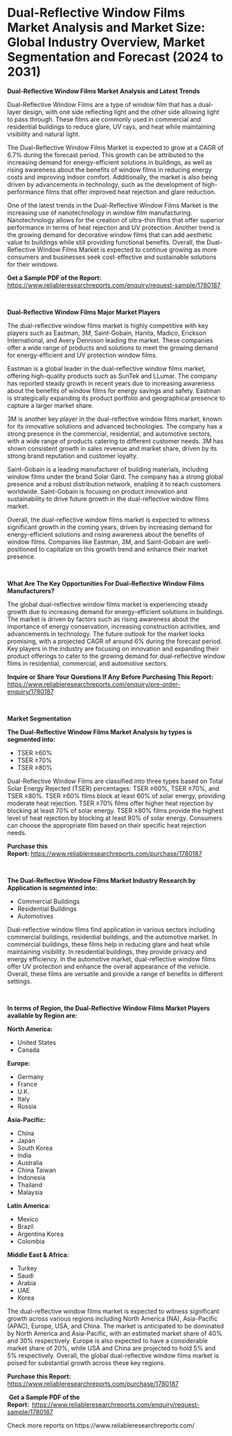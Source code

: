 <p><h1>Dual-Reflective Window Films Market Analysis and Market Size: Global Industry Overview, Market Segmentation and Forecast (2024 to 2031)</h1></p><p><strong>Dual-Reflective Window Films Market Analysis and Latest Trends</strong></p>
<p><p>Dual-Reflective Window Films are a type of window film that has a dual-layer design, with one side reflecting light and the other side allowing light to pass through. These films are commonly used in commercial and residential buildings to reduce glare, UV rays, and heat while maintaining visibility and natural light.</p><p>The Dual-Reflective Window Films Market is expected to grow at a CAGR of 6.7% during the forecast period. This growth can be attributed to the increasing demand for energy-efficient solutions in buildings, as well as rising awareness about the benefits of window films in reducing energy costs and improving indoor comfort. Additionally, the market is also being driven by advancements in technology, such as the development of high-performance films that offer improved heat rejection and glare reduction.</p><p>One of the latest trends in the Dual-Reflective Window Films Market is the increasing use of nanotechnology in window film manufacturing. Nanotechnology allows for the creation of ultra-thin films that offer superior performance in terms of heat rejection and UV protection. Another trend is the growing demand for decorative window films that can add aesthetic value to buildings while still providing functional benefits. Overall, the Dual-Reflective Window Films Market is expected to continue growing as more consumers and businesses seek cost-effective and sustainable solutions for their windows.</p></p>
<p><strong>Get a Sample PDF of the Report:&nbsp;</strong> <a href="https://www.reliableresearchreports.com/enquiry/request-sample/1780187">https://www.reliableresearchreports.com/enquiry/request-sample/1780187</a></p>
<p>&nbsp;</p>
<p><strong>Dual-Reflective Window Films Major Market Players</strong></p>
<p><p>The dual-reflective window films market is highly competitive with key players such as Eastman, 3M, Saint-Gobain, Hanita, Madico, Erickson International, and Avery Dennison leading the market. These companies offer a wide range of products and solutions to meet the growing demand for energy-efficient and UV protection window films.</p><p>Eastman is a global leader in the dual-reflective window films market, offering high-quality products such as SunTek and LLumar. The company has reported steady growth in recent years due to increasing awareness about the benefits of window films for energy savings and safety. Eastman is strategically expanding its product portfolio and geographical presence to capture a larger market share.</p><p>3M is another key player in the dual-reflective window films market, known for its innovative solutions and advanced technologies. The company has a strong presence in the commercial, residential, and automotive sectors, with a wide range of products catering to different customer needs. 3M has shown consistent growth in sales revenue and market share, driven by its strong brand reputation and customer loyalty.</p><p>Saint-Gobain is a leading manufacturer of building materials, including window films under the brand Solar Gard. The company has a strong global presence and a robust distribution network, enabling it to reach customers worldwide. Saint-Gobain is focusing on product innovation and sustainability to drive future growth in the dual-reflective window films market.</p><p>Overall, the dual-reflective window films market is expected to witness significant growth in the coming years, driven by increasing demand for energy-efficient solutions and rising awareness about the benefits of window films. Companies like Eastman, 3M, and Saint-Gobain are well-positioned to capitalize on this growth trend and enhance their market presence.</p></p>
<p>&nbsp;</p>
<p><strong>What Are The Key Opportunities For Dual-Reflective Window Films Manufacturers?</strong></p>
<p><p>The global dual-reflective window films market is experiencing steady growth due to increasing demand for energy-efficient solutions in buildings. The market is driven by factors such as rising awareness about the importance of energy conservation, increasing construction activities, and advancements in technology. The future outlook for the market looks promising, with a projected CAGR of around 6% during the forecast period. Key players in the industry are focusing on innovation and expanding their product offerings to cater to the growing demand for dual-reflective window films in residential, commercial, and automotive sectors.</p></p>
<p><strong>Inquire or Share Your Questions If Any Before Purchasing This Report:</strong> <a href="https://www.reliableresearchreports.com/enquiry/pre-order-enquiry/1780187">https://www.reliableresearchreports.com/enquiry/pre-order-enquiry/1780187</a></p>
<p>&nbsp;</p>
<p><strong>Market Segmentation</strong></p>
<p><strong>The Dual-Reflective Window Films Market Analysis by types is segmented into:</strong></p>
<p><ul><li>TSER ≥60%</li><li>TSER ≥70%</li><li>TSER ≥80%</li></ul></p>
<p><p>Dual-Reflective Window Films are classified into three types based on Total Solar Energy Rejected (TSER) percentages: TSER ≥60%, TSER ≥70%, and TSER ≥80%. TSER ≥60% films block at least 60% of solar energy, providing moderate heat rejection. TSER ≥70% films offer higher heat rejection by blocking at least 70% of solar energy. TSER ≥80% films provide the highest level of heat rejection by blocking at least 80% of solar energy. Consumers can choose the appropriate film based on their specific heat rejection needs.</p></p>
<p><strong>Purchase this Report:&nbsp;</strong><a href="https://www.reliableresearchreports.com/purchase/1780187">https://www.reliableresearchreports.com/purchase/1780187</a></p>
<p>&nbsp;</p>
<p><strong>The Dual-Reflective Window Films Market Industry Research by Application is segmented into:</strong></p>
<p><ul><li>Commercial Buildings</li><li>Residential Buildings</li><li>Automotives</li></ul></p>
<p><p>Dual-reflective window films find application in various sectors including commercial buildings, residential buildings, and the automotive market. In commercial buildings, these films help in reducing glare and heat while maintaining visibility. In residential buildings, they provide privacy and energy efficiency. In the automotive market, dual-reflective window films offer UV protection and enhance the overall appearance of the vehicle. Overall, these films are versatile and provide a range of benefits in different settings.</p></p>
<p>&nbsp;</p>
<p><strong>In terms of Region, the Dual-Reflective Window Films Market Players available by Region are:</strong></p>
<p>
    <p> <strong> North America: </strong>
        <ul>
            <li>United States</li>
            <li>Canada</li>
        </ul>
        </p> 
    <p> <strong> Europe: </strong>
        <ul>
            <li>Germany</li>
            <li>France</li>
            <li>U.K.</li>
            <li>Italy</li>
            <li>Russia</li>
        </ul>
        </p> 
    <p> <strong> Asia-Pacific: </strong>
        <ul>
            <li>China</li>
            <li>Japan</li>
            <li>South Korea</li>
            <li>India</li>
            <li>Australia</li>
            <li>China Taiwan</li>
            <li>Indonesia</li>
            <li>Thailand</li>
            <li>Malaysia</li>
        </ul>
        </p> 
    <p> <strong> Latin America: </strong>
        <ul>
            <li>Mexico</li>
            <li>Brazil</li>
            <li>Argentina Korea</li>
            <li>Colombia</li>
        </ul>
        </p> 
    <p> <strong> Middle East & Africa: </strong>
        <ul>
            <li>Turkey</li>
            <li>Saudi</li>
            <li>Arabia</li>
            <li>UAE</li>
            <li>Korea</li>
        </ul>
    </p>
    </p>
<p><p>The dual-reflective window films market is expected to witness significant growth across various regions including North America (NA), Asia-Pacific (APAC), Europe, USA, and China. The market is anticipated to be dominated by North America and Asia-Pacific, with an estimated market share of 40% and 30% respectively. Europe is also expected to have a considerable market share of 20%, while USA and China are projected to hold 5% and 5% respectively. Overall, the global dual-reflective window films market is poised for substantial growth across these key regions.</p></p>
<p><strong>Purchase this Report: </strong><a href="https://www.reliableresearchreports.com/purchase/1780187">https://www.reliableresearchreports.com/purchase/1780187</a></p>
<p>&nbsp;<strong>Get a Sample PDF of the Report:&nbsp;&nbsp;</strong><a href="https://www.reliableresearchreports.com/enquiry/request-sample/1780187">https://www.reliableresearchreports.com/enquiry/request-sample/1780187</a></p>
<p><strong></strong></p>
<p>Check more reports on https://www.reliableresearchreports.com/</p>